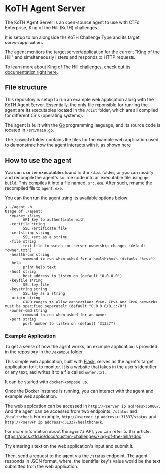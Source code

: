 # KoTH Agent Server

The KoTH Agent Server is an open-source agent to use with CTFd Enterprise, King of the Hill (KoTH) challenges.

It is setup to run alongside the KoTH Challenge Type and its target server/application. 

The agent monitors the target server/application for the current "King of the Hill" and simultaneously listens and responds to HTTP requests.

To learn more about King of The Hill challenges, [check out its documentation right here](https://docs.ctfd.io/docs/custom-challenges/king-of-the-hill).


## File structure

This repository is setup to run an example web application along with the KoTH Agent Server. Essentially, the only file reponsible for running the agent are its executables located in the `/dist` folder, which are all compiled for different OS's (operating systems).

The agent is built with the [Go](https://go.dev/) programming language, and its source code is located in `/src/main.go`.

The `/example` folder contains the files for the example web application used to demonstrate how the agent interacts with it, [as shown here](#example-application)

## How to use the agent

You can use the executables found in the `/dist` folder, or you can modify and recompile the agent's source code into an executable file using `go build`. This compiles it into a file named, `src.exe`. After such, rename the recompiled file to `agent.exe`.

You can then run the agent using its available options below:

```
❯ ./agent -h
Usage of ./agent:
  -apikey string
        API Key to authenticate with
  -certfile string
        SSL certificate file
  -certstring string
        SSL cert as a string
  -file string
        text file to watch for server ownership changes (default "owner.txt")
  -health-cmd string
        command to run when asked for a healthcheck (default "true")
  -help
        print help text
  -host string
        host address to listen on (default "0.0.0.0")
  -keyfile string
        SSL key file
  -keystring string
        SSL key as a string
  -origin string
        CIDR ranges to allow connections from. IPv4 and IPv6 networks must be specified seperately (default "0.0.0.0/0,::/0")
  -owner-cmd string
        command to run when asked for an owner
  -port string
        port number to listen on (default "31337")
```

### Example Application

To get a sense of how the agent works, an example application is provided in the repository in the `/example` folder. 

This simple web application, built with [Flask](https://flask.palletsprojects.com/en/2.2.x/), serves as the agent's target application for it to monitor. It is a website that takes in the user's identifier or any text, and writes it to a file called `owner.txt`.

It can be started with `docker-compose up`.

Once the Docker instance is running, you can interact with the agent and example web application.

The web application can be accessed in `http://<server ip address>:5000/`. And the agent can be accessed from two endpoints: `/status` and `/healthcheck`. For example, `http://<server ip address>:31337/status` and `http://<server ip address>:31337/healthcheck`.

For more information about the agent's API, you can refer to this article: https://docs.ctfd.io/docs/custom-challenges/king-of-the-hill/redoc

Try entering a text on the web application's input and submit it.

Then, send a request to the agent via the `/status` endpoint. The agent responds in JSON format, where, the identifier key's value would be the text submitted from the web application.